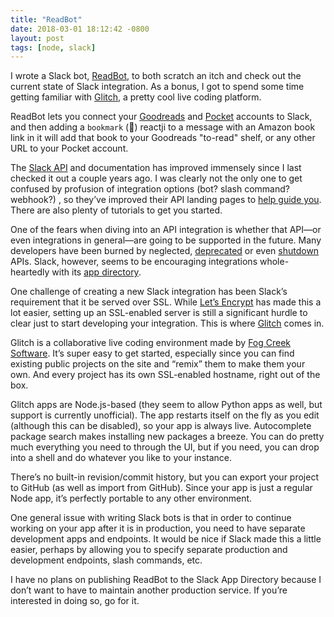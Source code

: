 ```yaml
---
title: "ReadBot"
date: 2018-03-01 18:12:42 -0800
layout: post
tags: [node, slack]
---
```


I wrote a Slack bot, [ReadBot](https://github.com/bgreenlee/readbot), to both scratch an itch and check out the current state of Slack integration. As a bonus, I got to spend some time getting familiar with [Glitch](https://glitch.com), a pretty cool live coding platform.

ReadBot lets you connect your [Goodreads](https://goodreads.com) and [Pocket](https://getpocket.com) accounts to Slack, and then adding a `bookmark` (🔖) reactji to a message with an Amazon book link in it will add that book to your Goodreads "to-read" shelf, or any other URL to your Pocket account.

The [Slack API](https://api.slack.com) and documentation has improved immensely since I last checked it out a couple years ago. I was clearly not the only one to get confused by profusion of integration options (bot? slash command? webhook?) , so they’ve improved their API landing pages to [help guide you](https://api.slack.com/slack-apps). There are also plenty of tutorials to get you started.

One of the fears when diving into an API integration is whether that API—or even integrations in general—are going to be supported in the future. Many developers have been burned by neglected, [deprecated](https://developers.facebook.com/blog/post/2018/01/30/instagram-graph-api-updates/) or even [shutdown](https://techcrunch.com/2014/11/16/netflix-api/) APIs. Slack, however, seems to be encouraging integrations whole-heartedly with its [app directory](https://slack.com/apps).

One challenge of creating a new Slack integration has been Slack’s requirement that it be served over SSL. While [Let’s Encrypt](https://letsencrypt.org) has made this a lot easier, setting up an SSL-enabled server is still a significant hurdle to clear just to start developing your integration. This is where [Glitch](https://glitch.com/) comes in.

Glitch is a collaborative live coding environment made by [Fog Creek Software](https://fogcreek.cohttps://fogcreek.com/). It’s super easy to get started, especially since you can find existing public projects on the site and “remix” them to make them your own. And every project has its own SSL-enabled hostname, right out of the box.

Glitch apps are Node.js-based (they seem to allow Python apps as well, but support is currently unofficial). The app restarts itself on the fly as you edit (although this can be disabled), so your app is always live. Autocomplete package search makes installing new packages a breeze. You can do pretty much everything you need to through the UI, but if you need, you can drop into a shell and do whatever you like to your instance.

There’s no built-in revision/commit history, but you can export your project to GitHub (as well as import from GitHub). Since your app is just a regular Node app, it’s perfectly portable to any other environment.

One general issue with writing Slack bots is that in order to continue working on your app after it is in production, you need to have separate development apps and endpoints. It would be nice if Slack made this a little easier, perhaps by allowing you to specify separate production and development endpoints, slash commands, etc.

I have no plans on publishing ReadBot to the Slack App Directory because I don’t want to have to maintain another production service. If you’re interested in doing so, go for it.
